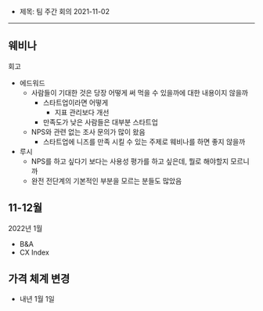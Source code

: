 - 제목: 팀 주간 회의 2021-11-02

---


## 웨비나

회고
- 에드워드
	- 사람들이 기대한 것은 당장 어떻게 써 먹을 수 있을까에 대한 내용이지 않을까
		- 스타트업이라면 어떻게
			- 지표 관리보다 개선
		- 만족도가 낮은 사람들은 대부분 스타트업
	- NPS와 관련 없는 조사 문의가 많이 왔음
		- 스타트업에 니즈를 만족 시킬 수 있는 주제로 웨비나를 하면 좋지 않을까
- 루시
	- NPS를 하고 싶다기 보다는 사용성 평가를 하고 싶은데, 뭘로 해야할지 모르니까
	- 완전 전단계의 기본적인 부분을 모르는 분들도 많았음

11-12월
- 



2022년 1월
- B&A
- CX Index






## 가격 체계 변경
- 내년 1월 1일

